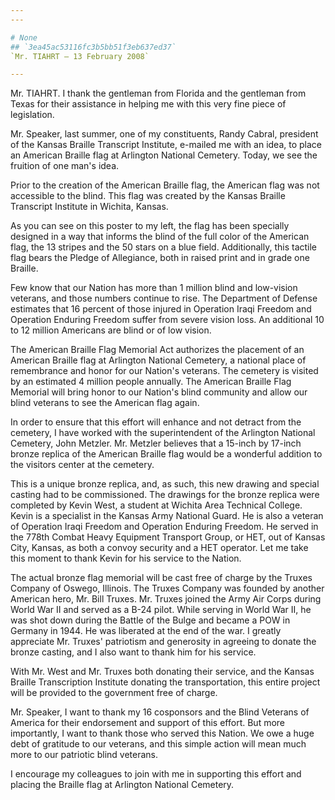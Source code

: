 ```yaml
---
---

# None
## `3ea45ac53116fc3b5bb51f3eb637ed37`
`Mr. TIAHRT — 13 February 2008`

---
```



Mr. TIAHRT. I thank the gentleman from Florida and the gentleman from 
Texas for their assistance in helping me with this very fine piece of 
legislation.

Mr. Speaker, last summer, one of my constituents, Randy Cabral, 
president of the Kansas Braille Transcript Institute, e-mailed me with 
an idea, to place an American Braille flag at Arlington National 
Cemetery. Today, we see the fruition of one man's idea.

Prior to the creation of the American Braille flag, the American flag 
was not accessible to the blind. This flag was created by the Kansas 
Braille Transcript Institute in Wichita, Kansas.

As you can see on this poster to my left, the flag has been specially 
designed in a way that informs the blind of the full color of the 
American flag, the 13 stripes and the 50 stars on a blue field. 
Additionally, this tactile flag bears the Pledge of Allegiance, both in 
raised print and in grade one Braille.

Few know that our Nation has more than 1 million blind and low-vision 
veterans, and those numbers continue to rise. The Department of Defense 
estimates that 16 percent of those injured in Operation Iraqi Freedom 
and Operation Enduring Freedom suffer from severe vision loss. An 
additional 10 to 12 million Americans are blind or of low vision.

The American Braille Flag Memorial Act authorizes the placement of an 
American Braille flag at Arlington National Cemetery, a national place 
of remembrance and honor for our Nation's veterans. The cemetery is 
visited by an estimated 4 million people annually. The American Braille 
Flag Memorial will bring honor to our Nation's blind community and 
allow our blind veterans to see the American flag again.

In order to ensure that this effort will enhance and not detract from 
the cemetery, I have worked with the superintendent of the Arlington 
National Cemetery, John Metzler. Mr. Metzler believes that a 15-inch by 
17-inch bronze replica of the American Braille flag would be a 
wonderful addition to the visitors center at the cemetery.

This is a unique bronze replica, and, as such, this new drawing and 
special casting had to be commissioned. The drawings for the bronze 
replica were completed by Kevin West, a student at Wichita Area 
Technical College. Kevin is a specialist in the Kansas Army National 
Guard. He is also a veteran of Operation Iraqi Freedom and Operation 
Enduring Freedom. He served in the 778th Combat Heavy Equipment 
Transport Group, or HET, out of Kansas City, Kansas, as both a convoy 
security and a HET operator. Let me take this moment to thank Kevin for 
his service to the Nation.

The actual bronze flag memorial will be cast free of charge by the 
Truxes Company of Oswego, Illinois. The Truxes Company was founded by 
another American hero, Mr. Bill Truxes. Mr. Truxes joined the Army Air 
Corps during World War II and served as a B-24 pilot. While serving in 
World War II, he was shot down during the Battle of the Bulge and 
became a POW in Germany in 1944. He was liberated at the end of the 
war. I greatly appreciate Mr. Truxes' patriotism and generosity in 
agreeing to donate the bronze casting, and I also want to thank him for 
his service.

With Mr. West and Mr. Truxes both donating their service, and the 
Kansas Braille Transcription Institute donating the transportation, 
this entire project will be provided to the government free of charge.

Mr. Speaker, I want to thank my 16 cosponsors and the Blind Veterans 
of America for their endorsement and support of this effort. But more 
importantly, I want to thank those who served this Nation. We owe a 
huge debt of gratitude to our veterans, and this simple action will 
mean much more to our patriotic blind veterans.

I encourage my colleagues to join with me in supporting this effort 
and placing the Braille flag at Arlington National Cemetery.